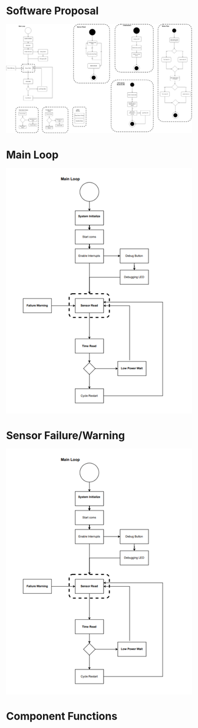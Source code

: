 # Software Proposal
![](314SP.drawio.png)

# Main Loop
![](main.PNG)

# Sensor Failure/Warning
![](main.PNG)

# Component Functions
